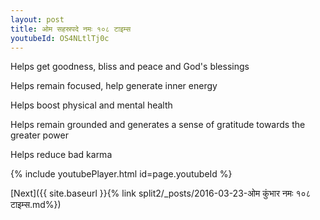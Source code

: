 ```yaml
---
layout: post
title: ओम सहस्रपदे नमः १०८ टाइम्स
youtubeId: OS4NLtlTj0c
---
```

 
 
Helps get goodness, bliss and peace and God's blessings
 
Helps remain focused, help generate inner energy 
 
Helps boost physical and mental health 
 
Helps remain grounded and generates a sense of gratitude towards the greater power 
 
Helps reduce bad karma
 
 
 
 


{% include youtubePlayer.html id=page.youtubeId %}
 
[Next]({{ site.baseurl }}{% link  split2/_posts/2016-03-23-ओम कुंभार नमः १०८ टाइम्स.md%})
 
